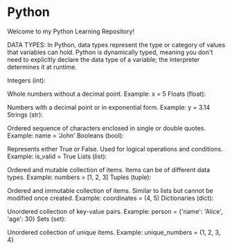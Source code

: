 # Python
Welcome to my Python Learning Repository!


DATA TYPES:
In Python, data types represent the type or category of values that variables can hold. Python is dynamically typed, meaning you don't need to explicitly declare the data type of a variable; the interpreter determines it at runtime.

Integers (int):

Whole numbers without a decimal point.
Example: x = 5
Floats (float):

Numbers with a decimal point or in exponential form.
Example: y = 3.14
Strings (str):

Ordered sequence of characters enclosed in single or double quotes.
Example: name = 'John'
Booleans (bool):

Represents either True or False.
Used for logical operations and conditions.
Example: is_valid = True
Lists (list):

Ordered and mutable collection of items.
Items can be of different data types.
Example: numbers = [1, 2, 3]
Tuples (tuple):

Ordered and immutable collection of items.
Similar to lists but cannot be modified once created.
Example: coordinates = (4, 5)
Dictionaries (dict):

Unordered collection of key-value pairs.
Example: person = {'name': 'Alice', 'age': 30}
Sets (set):

Unordered collection of unique items.
Example: unique_numbers = {1, 2, 3, 4}



